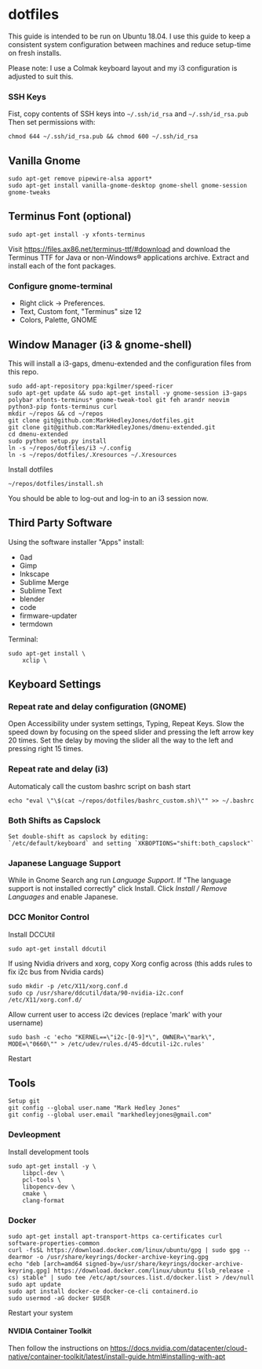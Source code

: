 
# dotfiles

This guide is intended to be run on Ubuntu 18.04.
I use this guide to keep a consistent system configuration between machines and reduce setup-time on fresh installs.

Please note: I use a Colmak keyboard layout and my i3 configuration is adjusted to suit this.

### SSH Keys
Fist, copy contents of SSH keys into `~/.ssh/id_rsa` and `~/.ssh/id_rsa.pub`
Then set permissions with:
```
chmod 644 ~/.ssh/id_rsa.pub && chmod 600 ~/.ssh/id_rsa
```

## Vanilla Gnome
```
sudo apt-get remove pipewire-alsa apport*
sudo apt-get install vanilla-gnome-desktop gnome-shell gnome-session gnome-tweaks
```

## Terminus Font (optional)
```
sudo apt-get install -y xfonts-terminus
```
Visit https://files.ax86.net/terminus-ttf/#download and download the Terminus TTF for Java or non-Windows® applications archive.
Extract and install each of the font packages.

### Configure gnome-terminal

* Right click -> Preferences.
* Text, Custom font, "Terminus" size 12
* Colors, Palette, GNOME


## Window Manager (i3 & gnome-shell)
This will install a i3-gaps, dmenu-extended and the configuration files from this repo.
```
sudo add-apt-repository ppa:kgilmer/speed-ricer
sudo apt-get update && sudo apt-get install -y gnome-session i3-gaps polybar xfonts-terminus* gnome-tweak-tool git feh arandr neovim python3-pip fonts-terminus curl
mkdir ~/repos && cd ~/repos
git clone git@github.com:MarkHedleyJones/dotfiles.git
git clone git@github.com:MarkHedleyJones/dmenu-extended.git
cd dmenu-extended
sudo python setup.py install
ln -s ~/repos/dotfiles/i3 ~/.config
ln -s ~/repos/dotfiles/.Xresources ~/.Xresources
```
Install dotfiles
```
~/repos/dotfiles/install.sh
```
You should be able to log-out and log-in to an i3 session now.

## Third Party Software
Using the software installer "Apps" install:
* 0ad
* Gimp
* Inkscape
* Sublime Merge
* Sublime Text
* blender
* code
* firmware-updater
* termdown

Terminal:
```
sudo apt-get install \
    xclip \
```

## Keyboard Settings

### Repeat rate and delay configuration (GNOME)
Open Accessibility under system settings, Typing, Repeat Keys.
Slow the speed down by focusing on the speed slider and pressing the left arrow key 20 times.
Set the delay by moving the slider all the way to the left and pressing right 15 times.

### Repeat rate and delay (i3)
Automaticaly call the custom bashrc script on bash start
```
echo "eval \"\$(cat ~/repos/dotfiles/bashrc_custom.sh)\"" >> ~/.bashrc
```

### Both Shifts as Capslock
```
Set double-shift as capslock by editing:
`/etc/default/keyboard` and setting `XKBOPTIONS="shift:both_capslock"`
```

### Japanese Language Support
While in Gnome Search ang run *Language Support*.
If "The language support is not installed correctly" click Install.
Click *Install / Remove Languages* and enable Japanese.


### DCC Monitor Control

Install DCCUtil

    sudo apt-get install ddcutil

If using Nvidia drivers and xorg, copy Xorg config across (this adds rules to fix i2c bus from Nvidia cards)

    sudo mkdir -p /etc/X11/xorg.conf.d
    sudo cp /usr/share/ddcutil/data/90-nvidia-i2c.conf /etc/X11/xorg.conf.d/

Allow current user to access i2c devices (replace 'mark' with your username)

    sudo bash -c 'echo "KERNEL==\"i2c-[0-9]*\", OWNER=\"mark\", MODE=\"0660\"" > /etc/udev/rules.d/45-ddcutil-i2c.rules'

Restart

## Tools
```
Setup git
git config --global user.name "Mark Hedley Jones"
git config --global user.email "markhedleyjones@gmail.com"
```
### Devleopment
Install development tools
```
sudo apt-get install -y \
    libpcl-dev \
    pcl-tools \
    libopencv-dev \
    cmake \
    clang-format
```


### Docker
```
sudo apt-get install apt-transport-https ca-certificates curl software-properties-common
curl -fsSL https://download.docker.com/linux/ubuntu/gpg | sudo gpg --dearmor -o /usr/share/keyrings/docker-archive-keyring.gpg
echo "deb [arch=amd64 signed-by=/usr/share/keyrings/docker-archive-keyring.gpg] https://download.docker.com/linux/ubuntu $(lsb_release -cs) stable" | sudo tee /etc/apt/sources.list.d/docker.list > /dev/null
sudo apt update
sudo apt install docker-ce docker-ce-cli containerd.io
sudo usermod -aG docker $USER
```
Restart your system

#### NVIDIA Container Toolkit
Then follow the instructions on
https://docs.nvidia.com/datacenter/cloud-native/container-toolkit/latest/install-guide.html#installing-with-apt
